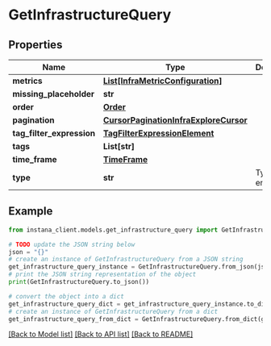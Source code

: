 # GetInfrastructureQuery


## Properties

Name | Type | Description | Notes
------------ | ------------- | ------------- | -------------
**metrics** | [**List[InfraMetricConfiguration]**](InfraMetricConfiguration.md) |  | [optional] 
**missing_placeholder** | **str** |  | [optional] 
**order** | [**Order**](Order.md) |  | [optional] 
**pagination** | [**CursorPaginationInfraExploreCursor**](CursorPaginationInfraExploreCursor.md) |  | 
**tag_filter_expression** | [**TagFilterExpressionElement**](TagFilterExpressionElement.md) |  | 
**tags** | **List[str]** |  | [optional] 
**time_frame** | [**TimeFrame**](TimeFrame.md) |  | 
**type** | **str** | Type of entities | [optional] 

## Example

```python
from instana_client.models.get_infrastructure_query import GetInfrastructureQuery

# TODO update the JSON string below
json = "{}"
# create an instance of GetInfrastructureQuery from a JSON string
get_infrastructure_query_instance = GetInfrastructureQuery.from_json(json)
# print the JSON string representation of the object
print(GetInfrastructureQuery.to_json())

# convert the object into a dict
get_infrastructure_query_dict = get_infrastructure_query_instance.to_dict()
# create an instance of GetInfrastructureQuery from a dict
get_infrastructure_query_from_dict = GetInfrastructureQuery.from_dict(get_infrastructure_query_dict)
```
[[Back to Model list]](../README.md#documentation-for-models) [[Back to API list]](../README.md#documentation-for-api-endpoints) [[Back to README]](../README.md)


